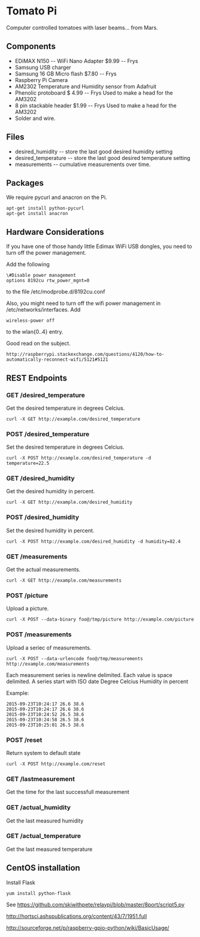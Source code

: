 # Tomato Pi
Computer controlled tomatoes with laser beams... from Mars.


## Components

* EDiMAX N150 -- WiFi Nano Adapter $9.99 -- Frys
* Samsung USB charger
* Samsung 16 GB Micro flash $7.80  -- Frys
* Raspberry Pi Camera
* AM2302 Temperature and Humidity sensor from Adafruit
* Phenolic protoboard  $ 4.99 -- Frys  Used to make a head for the AM3202
* 8 pin stackable header $1.99 -- Frys  Used to make a head for the AM3202
* Solder and wire.

## Files
* desired_humidity -- store the last good desired humidity setting
* desired_temperature -- store the last good desired temperature setting
* measurements -- cumulative measurements over time. <temperature humidity>

## Packages
We require pycurl and anacron on the Pi.
```
apt-get install python-pycurl
apt-get install anacron
```

## Hardware Considerations

If you have one of those handy little Edimax WiFi USB dongles, you
need to turn off the power management.

Add the following 
```
\#Disable power management
options 8192cu rtw_power_mgnt=0
```
to the file /etc/modprobe.d/8192cu.conf

Also, you might need to turn off the wifi power management in /etc/networks/interfaces.  Add
```
wireless-power off
```
to the wlan{0..4} entry.

Good read on the subject.
```
http://raspberrypi.stackexchange.com/questions/4120/how-to-automatically-reconnect-wifi/5121#5121
```

## REST Endpoints

### GET  /desired_temperature
Get the desired temperature in degrees Celcius.
```
curl -X GET http://example.com/desired_temperature
```

### POST /desired_temperature
Set the desired temperature in degrees Celcius.
```
curl -X POST http://example.com/desired_temperature -d temperature=22.5
```

### GET  /desired_humidity
Get the desired humidity in percent.
```
curl -X GET http://example.com/desired_humidity
```

### POST /desired_humidity
Set the desired humidity in percent.
```
curl -X POST http://example.com/desired_humidity -d humidity=82.4
```
 
### GET  /measurements
Get the actual measurements.
```
curl -X GET http://example.com/measurements
```

### POST /picture
Upload a picture.
```
curl -X POST --data-binary foo@/tmp/picture http://example.com/picture
```

### POST /measurements
Upload a seriec of measurements.
```
curl -X POST --data-urlencode foo@/tmp/measurements http://example.com/measurements
```

Each measurement series is newline delimited.  Each value is space delimited.
A series start with ISO date <space> Degree Celcius <space> Humidity in percent

Example:
```
2015-09-23T10:24:17 26.6 38.6
2015-09-23T10:24:17 26.6 38.6
2015-09-23T10:24:52 26.5 38.6
2015-09-23T10:24:58 26.5 38.6
2015-09-23T10:25:01 26.5 38.6
```


### POST /reset
Return system to default state
```
curl -X POST http://example.com/reset
```

### GET /lastmeasurement
Get the time for the last successfull measurement

### GET /actual_humidity
Get the last measured humidity

### GET /actual_temperature
Get the last measured temperature


## CentOS installation
Install Flask
```
yum install python-flask
```

See
https://github.com/skiwithpete/relaypi/blob/master/8port/script5.py

http://hortsci.ashspublications.org/content/43/7/1951.full

http://sourceforge.net/p/raspberry-gpio-python/wiki/BasicUsage/
